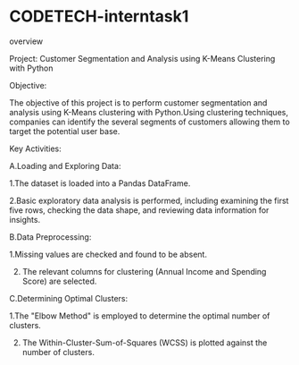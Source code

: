 # CODETECH-interntask1  
overview

Project: Customer Segmentation and Analysis using K-Means Clustering with Python

Objective:

The objective of this project is to perform customer segmentation and analysis using K-Means clustering with Python.Using clustering techniques, companies can identify the several segments of customers allowing them to target the potential user base.

Key Activities:

A.Loading and Exploring Data:

1.The dataset is loaded into a Pandas DataFrame.

2.Basic exploratory data analysis is performed, including examining the first five rows, checking the data shape, and reviewing data information for insights.

B.Data Preprocessing:

1.Missing values are checked and found to be absent.

2. The relevant columns for clustering (Annual Income and Spending Score) are selected.

C.Determining Optimal Clusters:

1.The "Elbow Method" is employed to determine the optimal number of clusters.

2. The Within-Cluster-Sum-of-Squares (WCSS) is plotted against the number of clusters.

